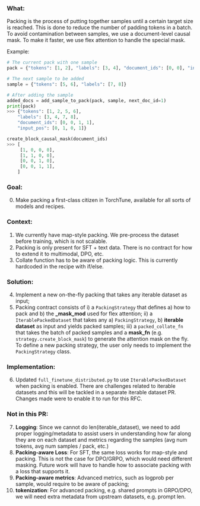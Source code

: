 ### What:
Packing is the process of putting together samples until a certain target size is reached. This is done to reduce the number of padding tokens in a batch. To avoid contamination between samples, we use a document-level causal mask. To make it faster, we use flex attention to handle the special mask.

Example:
```python
# The current pack with one sample
pack = {"tokens": [1, 2], "labels": [3, 4], "document_ids": [0, 0], "input_pos": [0, 1]}

# The next sample to be added
sample = {"tokens": [5, 6], "labels": [7, 8]}

# After adding the sample
added_docs = add_sample_to_pack(pack, sample, next_doc_id=1)
print(pack)
>>> {"tokens": [1, 2, 5, 6],
    "labels": [3, 4, 7, 8],
    "document_ids": [0, 0, 1, 1],
    "input_pos": [0, 1, 0, 1]}

create_block_causal_mask(document_ids)
>>> [
     [1, 0, 0, 0],
     [1, 1, 0, 0],
     [0, 0, 1, 0],
     [0, 0, 1, 1],
    ]
```

### Goal:
0) Make packing a first-class citizen in TorchTune, available for all sorts of models and recipes.

###  Context:
1) We currently have map-style packing. We pre-process the dataset before training, which is not scalable.
2) Packing is only present for SFT + text data. There is no contract for how to extend it to multimodal, DPO, etc.
3) Collate function has to be aware of packing logic. This is currently hardcoded in the recipe with if/else.

### Solution:
4) Implement a new on-the-fly packing that takes any iterable dataset as input;
5) Packing contract consists of
    i) a `PackingStrategy` that defines a) how to pack and b) the **_mask_mod** used for flex attention;
    ii) a `IterablePackedDataset` that takes any a) `PackingStrategy`, b) **iterable dataset** as input and yields packed samples;
    iii) a `packed_collate_fn` that takes the batch of packed samples and a **mask_fn** (e.g. `strategy.create_block_mask`) to generate the attention mask on the fly.
   To define a new packing strategy, the user only needs to implement the `PackingStrategy` class.

### Implementation:
6) Updated `full_finetune_distributed.py` to use `IterablePackedDataset` when packing is enabled. There are challenges related to iterable datasets and this will be tackled in a separate iterable dataset PR. Changes made were to enable it to run for this RFC.

### Not in this PR:
7) **Logging**: Since we cannot do len(iterable_dataset), we need to add proper logging/metadata to assist users in understanding how far along they are on each dataset and metrics regarding the samples (avg num tokens, avg num samples / pack, etc.)
8) **Packing-aware Loss**: For SFT, the same loss works for map-style and packing. This is not the case for DPO/GRPO, which would need different masking. Future work will have to handle how to associate packing with a loss that supports it.
9) **Packing-aware metrics**: Advanced metrics, such as logprob per sample, would require to be aware of packing;
10) **tokenization**: For advanced packing, e.g. shared prompts in GRPO/DPO, we will need extra metadata from upstream datasets, e.g. prompt len.